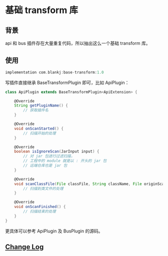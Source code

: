 # 基础 transform 库

## 背景

api 和 bus 插件存在大量重复代码，所以抽出这么一个基础 transform 库。


## 使用

```groovy
implementation com.blankj:base-transform:1.0
```

写插件直接继承 BaseTransformPlugin 即可，比如 ApiPlugin：
```groovy
class ApiPlugin extends BaseTransformPlugin<ApiExtension> {

    @Override
    String getPluginName() {
        // 获取插件名
    }

    @Override
    void onScanStarted() {
        // 扫描开始的处理
    }

    @Override
    boolean isIgnoreScan(JarInput input) {
        // 对 jar 包进行过滤扫描，
        // 工程中的 module 就是以 : 开头的 jar 包
        // 远端仓库也是 jar 包
    }

    @Override
    void scanClassFile(File classFile, String className, File originScannedJarOrDir) {
        // 扫描到类文件的处理
    }

    @Override
    void onScanFinished() {
        // 扫描结束的处理
    }
}
```

更具体可以参考 ApiPlugin 及 BusPlugin 的源码。


## [Change Log](https://github.com/Blankj/AndroidUtilCode/blob/master/plugin/lib/base-transform/CHANGELOG.md)
